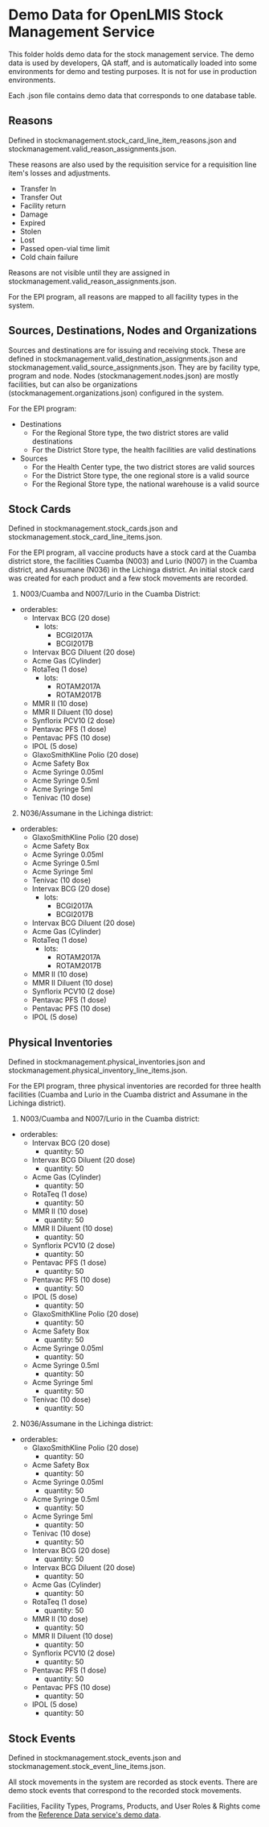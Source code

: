 # Demo Data for OpenLMIS Stock Management Service
This folder holds demo data for the stock management service. The demo data is used by 
developers, QA staff, and is automatically loaded into some environments for demo and testing 
purposes. It is not for use in production environments.

Each .json file contains demo data that corresponds to one database table.

## Reasons

Defined in stockmanagement.stock_card_line_item_reasons.json and 
stockmanagement.valid_reason_assignments.json.

These reasons are also used by the requisition service for a requisition line item's losses and 
adjustments.

* Transfer In
* Transfer Out
* Facility return
* Damage
* Expired
* Stolen
* Lost
* Passed open-vial time limit
* Cold chain failure

Reasons are not visible until they are assigned in stockmanagement.valid_reason_assignments.json.

For the EPI program, all reasons are mapped to all facility types in the system.

## Sources, Destinations, Nodes and Organizations

Sources and destinations are for issuing and receiving stock. These are defined in 
stockmanagement.valid_destination_assignments.json and 
stockmanagement.valid_source_assignments.json. They are by facility type, program and node. Nodes
(stockmanagement.nodes.json) are mostly facilities, but can also be organizations 
(stockmanagement.organizations.json) configured in the system.

For the EPI program:
* Destinations
  * For the Regional Store type, the two district stores are valid destinations
  * For the District Store type, the health facilities are valid destinations
* Sources
  * For the Health Center type, the two district stores are valid sources
  * For the District Store type, the one regional store is a valid source
  * For the Regional Store type, the national warehouse is a valid source

## Stock Cards

Defined in stockmanagement.stock_cards.json and stockmanagement.stock_card_line_items.json.

For the EPI program, all vaccine products have a stock card at the Cuamba district store, the
facilities Cuamba (N003) and Lurio (N007) in the Cuamba district, and Assumane (N036) in the Lichinga district. An
initial stock card was created for each product and a few stock movements are recorded.

1. N003/Cuamba and N007/Lurio in the Cuamba District:
* orderables:
    * Intervax BCG (20 dose)
        * lots:
            * BCGI2017A
            * BCGI2017B
    * Intervax BCG Diluent (20 dose)
    * Acme Gas (Cylinder)
    * RotaTeq (1 dose)
        * lots:
            * ROTAM2017A
            * ROTAM2017B
    * MMR II (10 dose)
    * MMR II Diluent (10 dose)
    * Synflorix PCV10 (2 dose)
    * Pentavac PFS (1 dose)
    * Pentavac PFS (10 dose)
    * IPOL (5 dose)
    * GlaxoSmithKline Polio (20 dose)
    * Acme Safety Box
    * Acme Syringe 0.05ml
    * Acme Syringe 0.5ml
    * Acme Syringe 5ml
    * Tenivac (10 dose)
2. N036/Assumane in the Lichinga district:
* orderables:
    * GlaxoSmithKline Polio (20 dose)
    * Acme Safety Box
    * Acme Syringe 0.05ml
    * Acme Syringe 0.5ml
    * Acme Syringe 5ml
    * Tenivac (10 dose)
    * Intervax BCG (20 dose)
        * lots:
            * BCGI2017A
            * BCGI2017B
    * Intervax BCG Diluent (20 dose)
    * Acme Gas (Cylinder)
    * RotaTeq (1 dose)
        * lots:
            * ROTAM2017A
            * ROTAM2017B
    * MMR II (10 dose)
    * MMR II Diluent (10 dose)
    * Synflorix PCV10 (2 dose)
    * Pentavac PFS (1 dose)
    * Pentavac PFS (10 dose)
    * IPOL (5 dose)

## Physical Inventories

Defined in stockmanagement.physical_inventories.json and 
stockmanagement.physical_inventory_line_items.json.

For the EPI program, three physical inventories are recorded for three health facilities (Cuamba and Lurio in the
Cuamba district and Assumane in the Lichinga district).

1. N003/Cuamba and N007/Lurio in the Cuamba district:
* orderables:
    * Intervax BCG (20 dose)
        * quantity: 50
    * Intervax BCG Diluent (20 dose)
        * quantity: 50
    * Acme Gas (Cylinder)
        * quantity: 50
    * RotaTeq (1 dose)
        * quantity: 50
    * MMR II (10 dose)
        * quantity: 50
    * MMR II Diluent (10 dose)
        * quantity: 50
    * Synflorix PCV10 (2 dose)
        * quantity: 50
    * Pentavac PFS (1 dose)
        * quantity: 50
    * Pentavac PFS (10 dose)
        * quantity: 50
    * IPOL (5 dose)
        * quantity: 50
    * GlaxoSmithKline Polio (20 dose)
        * quantity: 50
    * Acme Safety Box
        * quantity: 50
    * Acme Syringe 0.05ml
        * quantity: 50
    * Acme Syringe 0.5ml
        * quantity: 50
    * Acme Syringe 5ml
        * quantity: 50
    * Tenivac (10 dose)
        * quantity: 50
2. N036/Assumane in the Lichinga district:
* orderables:
    * GlaxoSmithKline Polio (20 dose)
        * quantity: 50
    * Acme Safety Box
        * quantity: 50
    * Acme Syringe 0.05ml
        * quantity: 50
    * Acme Syringe 0.5ml
        * quantity: 50
    * Acme Syringe 5ml
        * quantity: 50
    * Tenivac (10 dose)
        * quantity: 50
    * Intervax BCG (20 dose)
        * quantity: 50
    * Intervax BCG Diluent (20 dose)
        * quantity: 50
    * Acme Gas (Cylinder)
        * quantity: 50
    * RotaTeq (1 dose)
        * quantity: 50
    * MMR II (10 dose)
        * quantity: 50
    * MMR II Diluent (10 dose)
        * quantity: 50
    * Synflorix PCV10 (2 dose)
        * quantity: 50
    * Pentavac PFS (1 dose)
        * quantity: 50
    * Pentavac PFS (10 dose)
        * quantity: 50
    * IPOL (5 dose)
        * quantity: 50

## Stock Events

Defined in stockmanagement.stock_events.json and stockmanagement.stock_event_line_items.json.

All stock movements in the system are recorded as stock events. There are demo stock events that 
correspond to the recorded stock movements.

Facilities, Facility Types, Programs, Products, and User Roles & Rights come from the
[Reference Data service's demo data](https://github.com/OpenLMIS/openlmis-referencedata/tree/master/demo-data).
